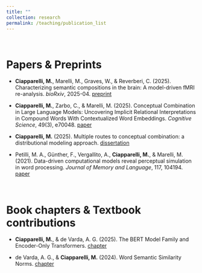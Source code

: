 ```yaml
---
title: ""
collection: research
permalink: /teaching/publication_list
---
```


<br>

Papers & Preprints
======
*  **Ciapparelli, M.**, Marelli, M., Graves, W., & Reverberi, C. (2025). Characterizing semantic compositions in the brain: A model-driven fMRI re-analysis. *bioRxiv*, 2025-04.
[preprint](https://doi.org/10.1101/2025.04.25.650708)

*  **Ciapparelli, M.**, Zarbo, C., & Marelli, M. (2025). Conceptual Combination in Large Language Models: Uncovering Implicit Relational Interpretations in Compound Words With Contextualized Word Embeddings. *Cognitive Science*, 49(3), e70048.
[paper](https://doi.org/10.1111/cogs.70048)

*  **Ciapparelli, M.** (2025). Multiple routes to conceptual combination: a distributional modeling approach.
[dissertation](https://boa.unimib.it/handle/10281/540841)

*  Petilli, M. A., Günther, F., Vergallito, A., **Ciapparelli, M.**, & Marelli, M. (2021). Data-driven computational models reveal perceptual simulation in word processing. *Journal of Memory and Language*, 117, 104194.
[paper](https://doi.org/10.1016/j.jml.2020.104194)

<br>

Book chapters & Textbook contributions
======
*  **Ciapparelli, M.**, & de Varda, A. G. (2025). The BERT Model Family and Encoder-Only Transformers.
[chapter](https://doi.org/10.1016/B978-0-323-95504-1.00507-X)

*  de Varda, A. G., & **Ciapparelli, M.** (2024). Word Semantic Similarity Norms.
[chapter](https://doi.org/10.1016/B978-0-323-95504-1.00176-9)

